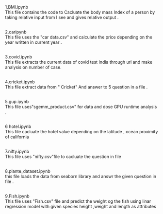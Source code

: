  1.BMI.ipynb <br>
This file contains the code to Cacluate the body mass Index of a person by taking relative input from I see and gives relative output .<br><br>

2.caripynb <br>
This file uses the "car data.csv" and calculate the price depending on the year written in current year . <br><br>

3.covid.ipynb<br>
This file extracts  the current data of covid test India through url and make analysis on number of case.<br><br>

 4.cricket.ipynb<br>
This file extract data from " Cricket"  And answer to 5 question in a file .<br><br>

5.gup.ipynb <br>
This file uses"sgemm_product.csv" for data and dose GPU runtime analysis . <br><br>

6 hotel.ipynb <br>
This file cacluate the hotel value depending on the latitude , ocean proximity of california <br><br>

7.nifty.ipynb <br>
This file uses "nifty.csv"file to cacluate the question in file <br><br>

8.plante_dataset.ipynb <br>
this file loads the data from seaborn library and answr the given question in file . <br><br>

9.Fish.ipynb <br>
This file uses "Fish.csv" file and predict the weight og the fish using linar regression model with given species height ,weight and length as attributes <br><br>
